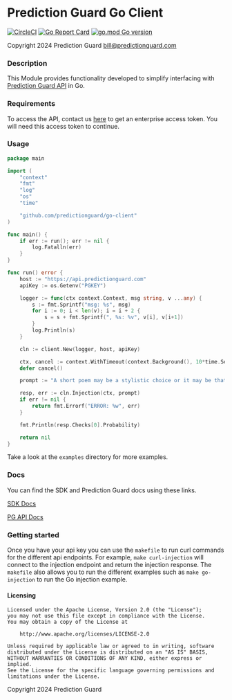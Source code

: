 # Prediction Guard Go Client

[![CircleCI](https://dl.circleci.com/status-badge/img/circleci/Cy6tWW4wpE69Ftb8vdTAN9/E2TBj5h2YvKmwX36hcykvy/tree/main.svg?style=svg)](https://dl.circleci.com/status-badge/redirect/circleci/Cy6tWW4wpE69Ftb8vdTAN9/E2TBj5h2YvKmwX36hcykvy/tree/main)
[![Go Report Card](https://goreportcard.com/badge/github.com/predictionguard/go-client)](https://goreportcard.com/report/github.com/predictionguard/go-client)
[![go.mod Go version](https://img.shields.io/github/go-mod/go-version/predictionguard/go-client)](https://pkg.go.dev/github.com/predictionguard/go-client)

Copyright 2024 Prediction Guard
bill@predictionguard.com

### Description

This Module provides functionality developed to simplify interfacing with [Prediction Guard API](https://www.predictionguard.com/) in Go.

### Requirements

To access the API, contact us [here](https://www.predictionguard.com/getting-started) to get an enterprise access token. You will need this access token to continue.

### Usage

```go
package main

import (
	"context"
	"fmt"
	"log"
	"os"
	"time"

	"github.com/predictionguard/go-client"
)

func main() {
	if err := run(); err != nil {
		log.Fatalln(err)
	}
}

func run() error {
	host := "https://api.predictionguard.com"
	apiKey := os.Getenv("PGKEY")

	logger := func(ctx context.Context, msg string, v ...any) {
		s := fmt.Sprintf("msg: %s", msg)
		for i := 0; i < len(v); i = i + 2 {
			s = s + fmt.Sprintf(", %s: %v", v[i], v[i+1])
		}
		log.Println(s)
	}

	cln := client.New(logger, host, apiKey)

	ctx, cancel := context.WithTimeout(context.Background(), 10*time.Second)
	defer cancel()

	prompt := "A short poem may be a stylistic choice or it may be that you have said what you intended to say in a more concise way."

	resp, err := cln.Injection(ctx, prompt)
	if err != nil {
		return fmt.Errorf("ERROR: %w", err)
	}

	fmt.Println(resp.Checks[0].Probability)

	return nil
}
```
Take a look at the `examples` directory for more examples.

### Docs

You can find the SDK and Prediction Guard docs using these links.

[SDK Docs](https://pkg.go.dev/github.com/predictionguard/go-client)

[PG API Docs](https://docs.predictionguard.com/docs/getting-started/welcome)

### Getting started

Once you have your api key you can use the `makefile` to run curl commands for the different api endpoints. For example, `make curl-injection` will connect to the injection endpoint and return the injection response. The `makefile` also allows you to run the different examples such as `make go-injection` to run the Go injection example.

#### Licensing

```
Licensed under the Apache License, Version 2.0 (the "License");
you may not use this file except in compliance with the License.
You may obtain a copy of the License at

    http://www.apache.org/licenses/LICENSE-2.0

Unless required by applicable law or agreed to in writing, software
distributed under the License is distributed on an "AS IS" BASIS,
WITHOUT WARRANTIES OR CONDITIONS OF ANY KIND, either express or implied.
See the License for the specific language governing permissions and
limitations under the License.
```
Copyright 2024 Prediction Guard
